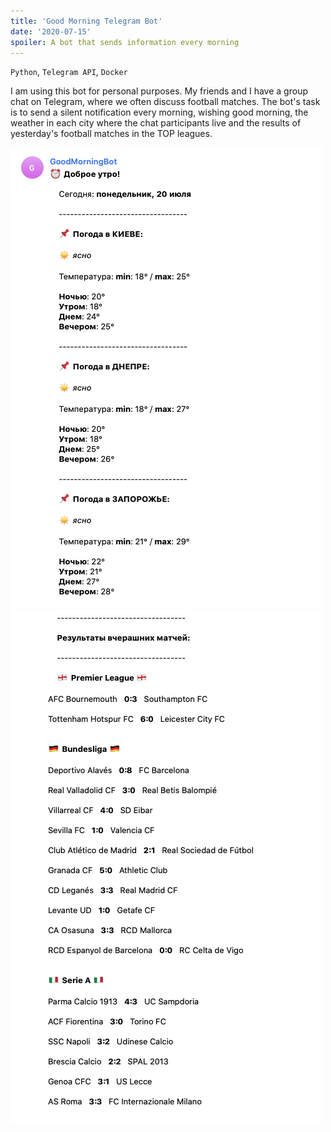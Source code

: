 ```yaml
---
title: 'Good Morning Telegram Bot'
date: '2020-07-15'
spoiler: A bot that sends information every morning
---
```

`Python`, `Telegram API`, `Docker`
![]()

I am using this bot for personal purposes. My friends and I have a group chat on Telegram, where we often discuss football matches.
The bot's task is to send a silent notification every morning, wishing good morning, the weather in each city where the chat participants live and the results of yesterday's football matches in the TOP leagues.

![Telegram Bot](./good-morning-bot-1.png)
![Telegram Bot](./good-morning-bot-2.png)

